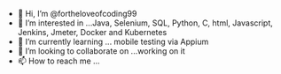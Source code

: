 - 👋 Hi, I’m @fortheloveofcoding99
- 👀 I’m interested in ...Java, Selenium, SQL, Python, C, html, Javascript, Jenkins, Jmeter, Docker and Kubernetes
- 🌱 I’m currently learning ... mobile testing via Appium
- 💞️ I’m looking to collaborate on ...working on it
- 📫 How to reach me ...

<!---
fortheloveofcoding99/fortheloveofcoding99 is a ✨ special ✨ repository because its `README.md` (this file) appears on your GitHub profile.
You can click the Preview link to take a look at your changes.
--->
